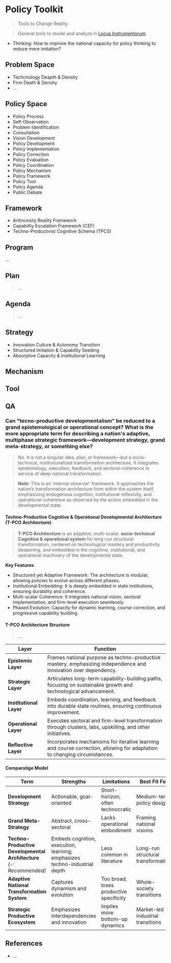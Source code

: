 # Policy Toolkit

> Tools to Change Reality.

> General tools to model and analyze in [Locus Instrumentorum](../Locus-Instrumentorum/).

- Thinking: How to improve the national capacity for policy thinking to reduce mere imitation?

## Problem Space

- Techcnology Deapth & Density
- Firm Death & Density
- ...

## Policy Space

- Policy Process
- Self-Observation
- Problem Identification
- Consultation
- Vision Development
- Policy Development
- Policy Implementation
- Policy Correction
- Policy Evaluation
- Policy Coordination
- Policy Mechanism
- Policy Framework
- Policy Tool
- Policy Agenda
- Public Debate

## Framework

- Antincesity Reality Framework
- Capability Escalation Framework (CEF)
- Techno-Productivist Cognitive Schema (TPCS)

## Program

...

## Plan

> ...

## Agenda

> ...

## Strategy

- Innovation Culture & Autonomy Transition
- Structured Imitation & Capability Seeding
- Absorptive Capacity & Institutional Learning

## Mechanism

## Tool

## QA

### Can "tecno-productive developmentalism” be reduced to a grand epistemological or operational concept? What is the more appropriate term for describing a nation's adaptive, multiphase strategic framework—development strategy, grand meta-strategy, or something else?

> No. It is not a singular idea, plan, or framework—but a socio-technical, institutionalized transformation architecture. It integrates epistemology, execution, feedback, and sectoral-coherence in service of deep national transformation.

> **Note**: This is an ‘internal observer’ framework. It approaches the nation’s transformation architecture from within the system itself, emphasizing endogenous cognition, institutional reflexivity, and operational coherence as observed by the actors embedded in the developmental state.

#### Techno-Productive Cognitive & Operational Developmental Architecture (T-PCO Architecture)

> **T-PCO Architecture** is an adaptive, multi-scalar, **socio-technical Cognitive & operatinoal system** for long-run structural transformation, centered on technological mastery and productivity deepening, and embedded in the cognitive, institutional, and operational machinery of the developmental state.

**Key Features**:

- Structured yet Adaptive Framework: The architecture is modular, allowing policies to evolve across different phases.
- Institutional Embedding: It is deeply embedded in state institutions, ensuring durability and coherence.
- Multi-scalar Coherence: It integrates national vision, sectoral implementation, and firm-level execution seamlessly.
- Phased Evolution: Capacity for dynamic learning, course correction, and progressive capability building.

#### T-PCO Architecture Structure

> ....

| **Layer**               | **Function**                                                                                                             |
| ----------------------- | ------------------------------------------------------------------------------------------------------------------------ |
| **Epistemic Layer**     | Frames national purpose as techno-productive mastery, emphasizing independence and innovation over dependency.           |
| **Strategic Layer**     | Articulates long-term capability-building paths, focusing on sustainable growth and technological advancement.           |
| **Institutional Layer** | Embeds coordination, learning, and feedback into durable state routines, ensuring continuous improvement.                |
| **Operational Layer**   | Executes sectoral and firm-level transformation through clusters, labs, upskilling, and other initiatives.               |
| **Reflective Layer**    | Incorporates mechanisms for iterative learning and course correction, allowing for adaptation to changing circumstances. |


#### Comparatige Model

| **Term**                                                           | **Strengths**                                                             | **Limitations**                         | **Best Fit For**                   |
| ------------------------------------------------------------------ | ------------------------------------------------------------------------- | --------------------------------------- | ---------------------------------- |
| **Development Strategy**                                           | Actionable, goal-oriented                                                 | Short-horizon, often technocratic       | Medium-term policy design          |
| **Grand Meta-Strategy**                                            | Abstract, cross-sectoral                                                  | Lacks operational embodiment            | Framing national visions           |
| **Techno-Productive Developmental Architecture** *(✅ Recommended)* | Embeds cognition, execution, learning; emphasizes techno-industrial depth | Less common in literature               | Long-run structural transformation |
| **Adaptive National Transformation System**                        | Captures dynamism and evolution                                           | Too broad, loses productive specificity | Whole-society transitions          |
| **Strategic Productive Ecosystem**                                 | Emphasizes interdependencies and innovation                               | Implies more bottom-up dynamics         | Market-led industrial transitions  |

## References

- ...
